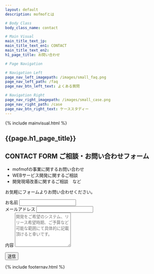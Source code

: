 ```yaml
---
layout: default
description: mofmofとは

# Body Class
body_class_name: contact

# Main Visual
main_title_text_jp:
main_title_text_en1: CONTACT
main_title_text_en2:
h1_page_title: お問い合わせ

# Page Navigation

# Navigation Left
page_nav_left_imagepath: /images/small_faq.png
page_nav_left_path: /faq
page_nav_btn_left_text: よくある質問

# Navigation Right
page_nav_right_imagepath: /images/small_case.png
page_nav_right_path: /case
page_nav_btn_right_text: ケーススタディー
---
```


{% include mainvisual.html %}

<section class="section_contact">
	<h1 class="page_title">{{page.h1_page_title}}</h1>

<section class="section_contact">
<div class="container02 content_bg_center clearfix">

<div class="contact_text">
<h2 class="title_left_small">CONTACT FORM <span>ご相談・お問い合わせフォーム</span></h2>
<ul>
	<li>mofmofの事業に関するお問い合わせ</li>
	<li>WEBサービス開発に関するご相談</li>
	<li>開発現場改善に関するご相談　など</li>
</ul>
<p class="contact_notice">お気軽にフォームよりお問い合わせください。</p>
</div>

<div class="contact_form">
<form name="contactform" action="thanks" data-netlify=”true”>

<div class="row">
	<div class="form_group">
		<label for="input_name">お名前</label>
		<input type="text" class="form_control" id="input_name" placeholder="">
	</div>
</div>


<div class="form_group">
<label for="input_mail">メールアドレス</label>
<input type="email" class="form_control" id="input_mail" placeholder="">
</div>
<div class="form_group">
<label for="input_textarea">内容</label>
<textarea class="form_control" rows="7" id="input_textarea" placeholder="開発をご希望のシステム、リリース希望時期、ご予算など可能な範囲にて具体的に記載頂けると幸いです。
"></textarea>
</div>

<button class="button submit button_primary">送信</button>
</form>
</div>

</div>
</section>

</section>


{% include footernav.html %}
